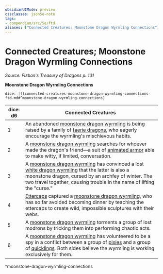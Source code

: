 ```yaml
---
obsidianUIMode: preview
cssclasses: json5e-note
tags:
- compendium/src/5e/ftd
aliases: ["Connected Creatures; Moonstone Dragon Wyrmling Connections"]
---
```

# Connected Creatures; Moonstone Dragon Wyrmling Connections
*Source: Fizban's Treasury of Dragons p. 131* 

**Moonstone Dragon Wyrmling Connections**

`dice: [](connected-creatures-moonstone-dragon-wyrmling-connections-ftd.md#^moonstone-dragon-wyrmling-connections)`

| dice: d6 | Connected Creatures |
|----------|---------------------|
| 1 | An abandoned [moonstone dragon wyrmling](2-Mechanics/CLI/bestiary/dragon/moonstone-dragon-wyrmling-ftd.md) is being raised by a family of [faerie dragons](2-Mechanics/CLI/bestiary/dragon/faerie-dragon-violet.md), who eagerly encourage the wyrmling's mischievous habits. |
| 2 | A [moonstone dragon wyrmling](2-Mechanics/CLI/bestiary/dragon/moonstone-dragon-wyrmling-ftd.md) searches for whoever made the dragon's friend—a suit of [animated armor](2-Mechanics/CLI/bestiary/construct/animated-armor.md) able to make witty, if limited, conversation. |
| 3 | A [moonstone dragon wyrmling](2-Mechanics/CLI/bestiary/dragon/moonstone-dragon-wyrmling-ftd.md) has convinced a lost [white dragon wyrmling](2-Mechanics/CLI/bestiary/dragon/white-dragon-wyrmling.md) that the latter is also a moonstone dragon, cursed by an archfey of winter. The two travel together, causing trouble in the name of lifting the "curse." |
| 4 | [Ettercaps](2-Mechanics/CLI/bestiary/monstrosity/ettercap.md) captured a [moonstone dragon wyrmling](2-Mechanics/CLI/bestiary/dragon/moonstone-dragon-wyrmling-ftd.md), who has so far avoided becoming dinner by teaching the ettercaps to create wild, impossible sculptures with their webs. |
| 5 | A [moonstone dragon wyrmling](2-Mechanics/CLI/bestiary/dragon/moonstone-dragon-wyrmling-ftd.md) torments a group of lost modrons by tricking them into performing chaotic acts. |
| 6 | A [moonstone dragon wyrmling](2-Mechanics/CLI/bestiary/dragon/moonstone-dragon-wyrmling-ftd.md) has volunteered to be a spy in a conflict between a group of [pixies](2-Mechanics/CLI/bestiary/fey/pixie.md) and a group of [quicklings](2-Mechanics/CLI/bestiary/fey/quickling-mpmm.md). Both sides believe the wyrmling is working exclusively for them. |
^moonstone-dragon-wyrmling-connections
